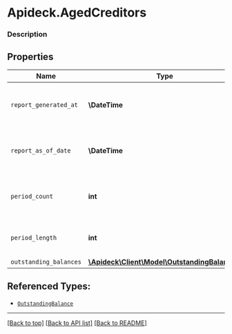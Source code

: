 # Apideck.AgedCreditors

### Description

## Properties
Name | Type | Description | Notes
------------ | ------------- | ------------- | -------------
`report_generated_at` | **\DateTime** | The exact date and time the report was generated. | [optional] 
`report_as_of_date` | **\DateTime** | The cutoff date for transactions included in the report. | [optional] 
`period_count` | **int** | Number of aging periods shown in the report. | [optional] 
`period_length` | **int** | Length of each aging period in days. | [optional] 
`outstanding_balances` | [**\Apideck\Client\Model\OutstandingBalance[]**](OutstandingBalance.md) |  | [optional] 





## Referenced Types:




* [`OutstandingBalance`](OutstandingBalance.md)

---

[[Back to top]](#) [[Back to API list]](../../../../README.md#documentation-for-api-endpoints) [[Back to README]](../../../../README.md)


